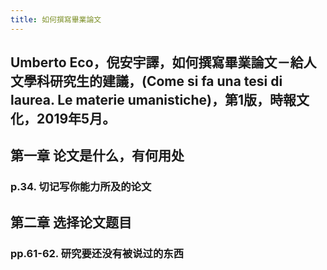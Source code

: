 ```yaml
---
title: 如何撰寫畢業論文
---
```


## Umberto Eco，倪安宇譯，如何撰寫畢業論文－給人文學科研究生的建議，(Come si fa una tesi di laurea. Le materie umanistiche)，第1版，時報文化，2019年5月。
## 第一章  论文是什么，有何用处
### p.34. 切记写你能力所及的论文
## 第二章 选择论文题目
### pp.61-62. 研究要还没有被说过的东西

